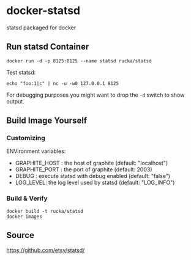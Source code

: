 # docker-statsd
statsd packaged for docker


## Run statsd Container

    docker run -d -p 8125:8125 --name statsd rucka/statsd

Test statsd:

    echo "foo:1|c" | nc -u -w0 127.0.0.1 8125

For debugging purposes you might want to drop the `-d` switch to show output.


## Build Image Yourself

### Customizing

ENVironment variables:

- GRAPHITE_HOST : the host of graphite (default: "localhost")
- GRAPHITE_PORT : the port of graphite (default: 2003)
- DEBUG : execute statsd with debug enabled (default: "false")
- LOG_LEVEL: the log level used by statsd (default:  "LOG_INFO")

### Build & Verify
    docker build -t rucka/statsd
    docker images


## Source

https://github.com/etsy/statsd/
